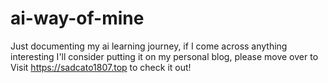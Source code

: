 # ai-way-of-mine

Just documenting my ai learning journey, if I come across anything interesting I'll consider putting it on my personal blog, please move over to Visit https://sadcato1807.top to check it out!
